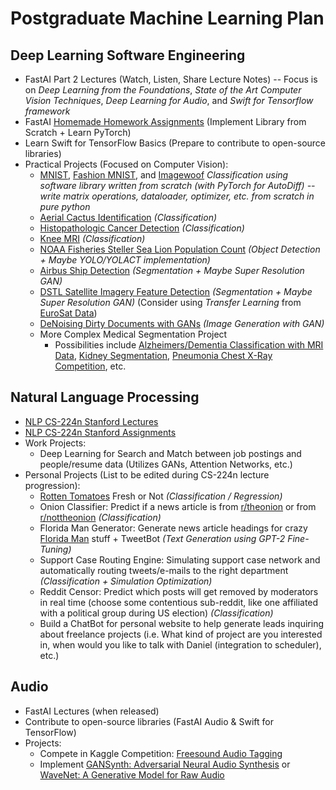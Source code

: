 # Postgraduate Machine Learning Plan

## Deep Learning Software Engineering

* FastAI Part 2 Lectures (Watch, Listen, Share Lecture Notes) -- Focus is on *Deep Learning from the Foundations*, *State of the Art Computer Vision Techniques*, *Deep Learning for Audio*, and *Swift for Tensorflow framework*
* FastAI [Homemade Homework Assignments](https://github.com/dcooper01/FastAI-Deep-Learning-2019-Part-2-Resources) (Implement Library from Scratch + Learn PyTorch)
* Learn Swift for TensorFlow Basics (Prepare to contribute to open-source libraries)
* Practical Projects (Focused on Computer Vision):
  * [MNIST](http://yann.lecun.com/exdb/mnist/), [Fashion MNIST](https://github.com/zalandoresearch/fashion-mnist), and [Imagewoof](https://github.com/fastai/imagenette) *Classification using software library written from scratch (with PyTorch for AutoDiff) -- write matrix operations, dataloader, optimizer, etc. from scratch in pure python*
  * [Aerial Cactus Identification](https://www.kaggle.com/c/aerial-cactus-identification/data) *(Classification)*
  * [Histopathologic Cancer Detection](https://www.kaggle.com/c/histopathologic-cancer-detection) *(Classification)*
  * [Knee MRI](https://stanfordmlgroup.github.io/competitions/mrnet/) *(Classification)*
  * [NOAA Fisheries Steller Sea Lion Population Count](https://www.kaggle.com/c/noaa-fisheries-steller-sea-lion-population-count/data) *(Object Detection + Maybe YOLO/YOLACT implementation)*
  * [Airbus Ship Detection](https://www.kaggle.com/c/airbus-ship-detection/overview) *(Segmentation + Maybe Super Resolution GAN)*
  * [DSTL Satellite Imagery Feature Detection](https://www.kaggle.com/c/dstl-satellite-imagery-feature-detection) *(Segmentation + Maybe Super Resolution GAN)* (Consider using *Transfer Learning* from [EuroSat Data](https://paperswithcode.com/paper/eurosat-a-novel-dataset-and-deep-learning))
  * [DeNoising Dirty Documents with GANs](https://www.kaggle.com/c/denoising-dirty-documents) *(Image Generation with GAN)*
  * More Complex Medical Segmentation Project
    * Possibilities include [Alzheimers/Dementia Classification with MRI Data](https://caddementia.grand-challenge.org/), [Kidney Segmentation](https://kits19.grand-challenge.org/home/), [Pneumonia Chest X-Ray Competition](https://www.kaggle.com/parthachakraborty/pneumonia-chest-x-ray), etc.

## Natural Language Processing

* [NLP CS-224n Stanford Lectures](https://www.youtube.com/playlist?list=PLoROMvodv4rOhcuXMZkNm7j3fVwBBY42z)
* [NLP CS-224n Stanford Assignments](http://web.stanford.edu/class/cs224n/)
* Work Projects:
  * Deep Learning for Search and Match between job postings and people/resume data (Utilizes GANs, Attention Networks, etc.)
* Personal Projects (List to be edited during CS-224n lecture progression):
  * [Rotten Tomatoes](https://www.reddit.com/r/MachineLearning/comments/b5idqk/p_dataset_480000_rotten_tomatoes_reviews_for_nlp/) Fresh or Not *(Classification / Regression)*
  * Onion Classifier: Predict if a news article is from [r/theonion](https://www.reddit.com/r/theonion) or from [r/nottheonion](https://www.reddit.com/r/nottheonion) *(Classification)*
  * Florida Man Generator: Generate news article headings for crazy [Florida Man](http://reddit.com/r/FloridaMan) stuff + TweetBot *(Text Generation using GPT-2 Fine-Tuning)*
  * Support Case Routing Engine: Simulating support case network and automatically routing tweets/e-mails to the right department *(Classification + Simulation Optimization)*
  * Reddit Censor: Predict which posts will get removed by moderators in real time (choose some contentious sub-reddit, like one affiliated with a political group during US election) *(Classification)*
  * Build a ChatBot for personal website to help generate leads inquiring about freelance projects (i.e. What kind of project are you interested in, when would you like to talk with Daniel (integration to scheduler), etc.)

## Audio

* FastAI Lectures (when released)
* Contribute to open-source libraries (FastAI Audio & Swift for TensorFlow)
* Projects:
  * Compete in Kaggle Competition: [Freesound Audio Tagging](https://www.kaggle.com/c/freesound-audio-tagging)
  * Implement [GANSynth: Adversarial Neural Audio Synthesis](https://paperswithcode.com/paper/gansynth-adversarial-neural-audio-synthesis) or [WaveNet: A Generative Model for Raw Audio](https://deepmind.com/blog/wavenet-generative-model-raw-audio/)
